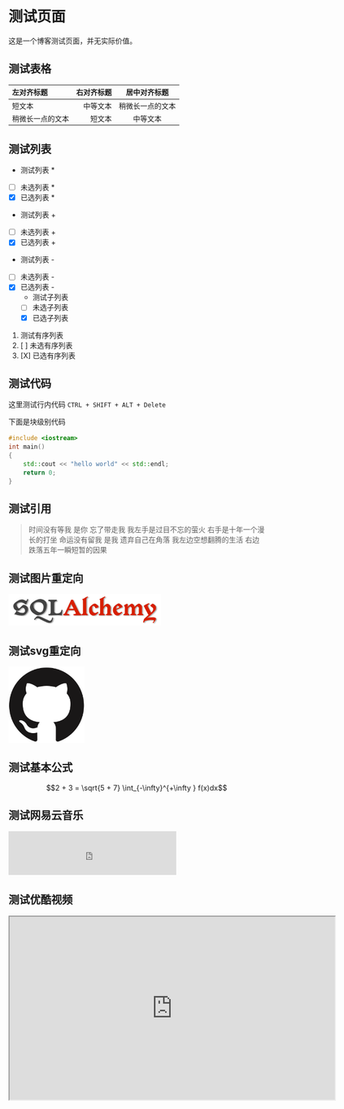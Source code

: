 # 测试页面

[annotation]: <id> (9034ba44-2ccf-46f7-8951-3f8a32bf522c)
[annotation]: <status> (public)
[annotation]: <comments> (true)

这是一个博客测试页面，并无实际价值。

## 测试表格

| 左对齐标题 | 右对齐标题 | 居中对齐标题 |
| :------| ------: | :------: |
| 短文本 | 中等文本 | 稍微长一点的文本 |
| 稍微长一点的文本 | 短文本 | 中等文本 |

## 测试列表

* 测试列表 *
* [ ] 未选列表 *
* [X] 已选列表 *
+ 测试列表 +
+ [ ] 未选列表 +
+ [X] 已选列表 +
- 测试列表 -
- [ ] 未选列表 -
- [X] 已选列表 -
    - 测试子列表
    - [ ] 未选子列表
    - [X] 已选子列表

1. 测试有序列表
2. [ ] 未选有序列表
3. [X] 已选有序列表

## 测试代码

这里测试行内代码 `CTRL + SHIFT + ALT + Delete`

下面是块级别代码

```c++
#include <iostream>
int main()
{
    std::cout << "hello world" << std::endl;
    return 0;
}
```

## 测试引用

> 时间没有等我 是你 忘了带走我 我左手是过目不忘的萤火 右手是十年一个漫长的打坐 命运没有留我 是我 遗弃自己在角落 我左边空想翻腾的生活 右边跌落五年一瞬短暂的因果

## 测试图片重定向

![](test-001.png)


## 测试svg重定向

<img src='test-002.svg?sanitize=true' width=150 height=150/>


## 测试基本公式

$$2 + 3 = \sqrt{5 + 7} \int_{-\infty}^{+\infty } f(x)dx$$

## 测试网易云音乐

<iframe frameborder="no" border="0" marginwidth="0" marginheight="0" width=330 height=86 src="http://music.163.com/outchain/player?type=2&id=516719755&height=66"></iframe>

## 测试优酷视频

<iframe class="video" width="640" height="360" src="http://player.youku.com/embed/XMTM2MjE4MzU3Ng=="></iframe>
